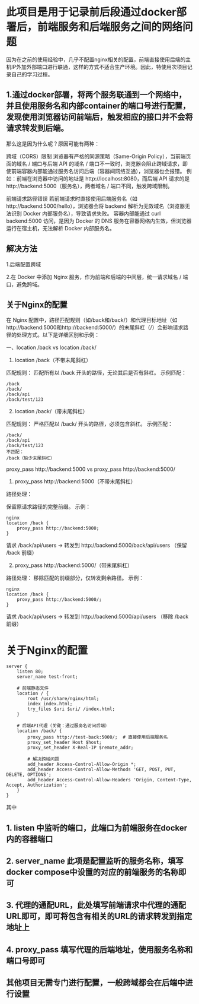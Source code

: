 # 此项目是用于记录前后段通过docker部署后，前端服务和后端服务之间的网络问题

因为在之前的使用经验中，几乎不配置nginx相关的配置，前端直接使用后端的主机IP外加外部端口进行联通，这样的方式不适合生产环境。因此，特使用次项目记录自己的学习过程。

## 1.通过docker部署，将两个服务联通到一个网络中，并且使用服务名和内部container的端口号进行配置，发现使用浏览器访问前端后，触发相应的接口并不会将请求转发到后端。

那么这是因为什么呢？原因可能有两种：

跨域（CORS）限制
浏览器有严格的同源策略（Same-Origin Policy），当前端页面的域名 / 端口与后端 API 的域名 / 端口不一致时，浏览器会阻止跨域请求，即使前端容器内部能通过服务名访问后端（容器间网络互通），浏览器也会报错。
例如：前端在浏览器中访问的地址是 http://localhost:8080，而后端 API 请求的是 http://backend:5000（服务名），两者域名 / 端口不同，触发跨域限制。

前端请求路径错误
若前端请求时直接使用后端服务名（如 http://backend:5000/hello），浏览器会将 backend 解析为无效域名（浏览器无法识别 Docker 内部服务名），导致请求失败。
容器内部能通过 curl backend:5000 访问，是因为 Docker 的 DNS 服务在容器网络内生效，但浏览器运行在宿主机，无法解析 Docker 内部服务名。

## 解决方法

1.后端配置跨域

2.在 Docker 中添加 Nginx 服务，作为前端和后端的中间层，统一请求域名 / 端口，避免跨域。

## 关于Nginx的配置

在 Nginx 配置中，路径匹配规则（如/back和/back/）和代理目标地址（如http://backend:5000和http://backend:5000/）的末尾斜杠（/）会影响请求路径的处理方式。以下是详细区别和示例：

一、location /back vs location /back/

1. location /back（不带末尾斜杠）
   
匹配规则：
匹配所有以 /back 开头的路径，无论其后是否有斜杠。
示例匹配：

```
/back
/back/
/back/api
/back/test/123
```

2. location /back/（带末尾斜杠）
   
匹配规则：
严格匹配以 /back/ 开头的路径，必须包含斜杠。
示例匹配：

```
/back/
/back/api
/back/test/123
不匹配：
/back（缺少末尾斜杠）
```

proxy_pass http://backend:5000 vs proxy_pass http://backend:5000/

1. proxy_pass http://backend:5000（不带末尾斜杠）

路径处理：

保留原请求路径的完整前缀。
示例：

```
nginx
location /back {
    proxy_pass http://backend:5000;
}
```

请求 /back/api/users → 转发到 http://backend:5000/back/api/users
（保留 /back 前缀）

2. proxy_pass http://backend:5000/（带末尾斜杠）

路径处理：
移除匹配的前缀部分，仅转发剩余路径。
示例：

```
nginx
location /back {
    proxy_pass http://backend:5000/;
}
```

请求 /back/api/users → 转发到 http://backend:5000/api/users
（移除 /back 前缀）

# 关于Nginx的配置

```
server {
    listen 80;
    server_name test-front;

    # 前端静态文件
    location / {
        root /usr/share/nginx/html;
        index index.html;
        try_files $uri $uri/ /index.html;
    }

    # 后端API代理（关键：通过服务名访问后端）
    location /back/ {
        proxy_pass http://test-back:5000/;  # 直接使用后端服务名
        proxy_set_header Host $host;
        proxy_set_header X-Real-IP $remote_addr;
        
        # 解决跨域问题
        add_header Access-Control-Allow-Origin *;
        add_header Access-Control-Allow-Methods 'GET, POST, PUT, DELETE, OPTIONS';
        add_header Access-Control-Allow-Headers 'Origin, Content-Type, Accept, Authorization';
    }
}
```
其中

## 1. listen 中监听的端口，此端口为前端服务在docker内的容器端口
## 2. server_name 此项是配置监听的服务名称，填写docker compose中设置的对应的前端服务的名称即可
## 3. 代理的通配URL，此处填写前端请求中代理的通配URL即可，即可将包含有相关的URL的请求转发到指定地址上
## 4. proxy_pass 填写代理的后端地址，使用服务名称和端口号即可

## 其他项目无需专门进行配置，一般跨域都会在后端中进行设置
